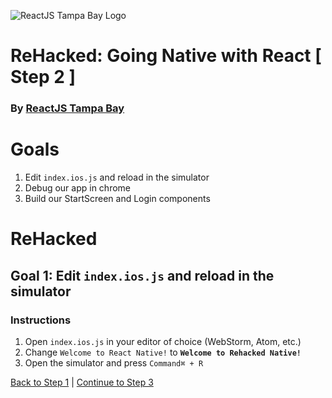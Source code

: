 ![ReactJS Tampa Bay Logo](https://avatars2.githubusercontent.com/u/18738421?v=3&s=200)

# ReHacked: Going Native with React [ Step 2 ]
### By [ReactJS Tampa Bay](http://www.meetup.com/ReactJS-Tampa-Bay/)

# Goals

1. Edit `index.ios.js` and reload in the simulator
1. Debug our app in chrome
1. Build our StartScreen and Login components

# ReHacked

## Goal 1: Edit `index.ios.js` and reload in the simulator

### Instructions

1. Open `index.ios.js` in your editor of choice (WebStorm, Atom, etc.)
1. Change `Welcome to React Native!` to **`Welcome to Rehacked Native!`**
1. Open the simulator and press `Command⌘ + R`

[Back to Step 1](https://github.com/reactjstampabay/RehackedNative/tree/step-1) | [Continue to Step 3](https://github.com/reactjstampabay/RehackedNative/tree/step-3)
